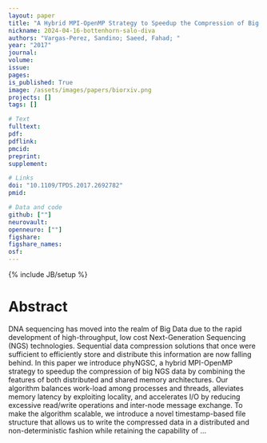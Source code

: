 ```yaml
---
layout: paper
title: "A Hybrid MPI-OpenMP Strategy to Speedup the Compression of Big Next-Generation Sequencing Datasets"
nickname: 2024-04-16-bottenhorn-salo-diva
authors: "Vargas-Perez, Sandino; Saeed, Fahad; "
year: "2017"
journal: 
volume: 
issue:
pages: 
is_published: True
image: /assets/images/papers/biorxiv.png
projects: []
tags: []

# Text
fulltext:
pdf:
pdflink:
pmcid:
preprint: 
supplement:

# Links
doi: "10.1109/TPDS.2017.2692782"
pmid:

# Data and code
github: [""]
neurovault:
openneuro: [""]
figshare:
figshare_names:
osf:
---
```

{% include JB/setup %}

# Abstract

DNA sequencing has moved into the realm of Big Data due to the rapid development of high-throughput, low cost Next-Generation Sequencing (NGS) technologies. Sequential data compression solutions that once were sufficient to efficiently store and distribute this information are now falling behind. In this paper we introduce phyNGSC, a hybrid MPI-OpenMP strategy to speedup the compression of big NGS data by combining the features of both distributed and shared memory architectures. Our algorithm balances work-load among processes and threads, alleviates memory latency by exploiting locality, and accelerates I/O by reducing excessive read/write operations and inter-node message exchange. To make the algorithm scalable, we introduce a novel timestamp-based file structure that allows us to write the compressed data in a distributed and non-deterministic fashion while retaining the capability of …
